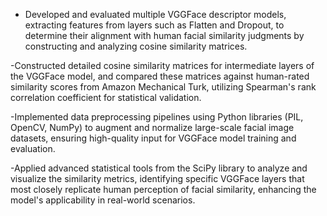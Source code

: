- Developed and evaluated multiple VGGFace descriptor models, extracting features from layers such as Flatten and Dropout, to determine their alignment with human facial similarity judgments by constructing and analyzing cosine similarity matrices.

-Constructed detailed cosine similarity matrices for intermediate layers of the VGGFace model, and compared these matrices against human-rated similarity scores from Amazon Mechanical Turk, utilizing Spearman's rank correlation coefficient for statistical validation.

-Implemented data preprocessing pipelines using Python libraries (PIL, OpenCV, NumPy) to augment and normalize large-scale facial image datasets, ensuring high-quality input for VGGFace model training and evaluation.

-Applied advanced statistical tools from the SciPy library to analyze and visualize the similarity metrics, identifying specific VGGFace layers that most closely replicate human perception of facial similarity, enhancing the model's applicability in real-world scenarios.
